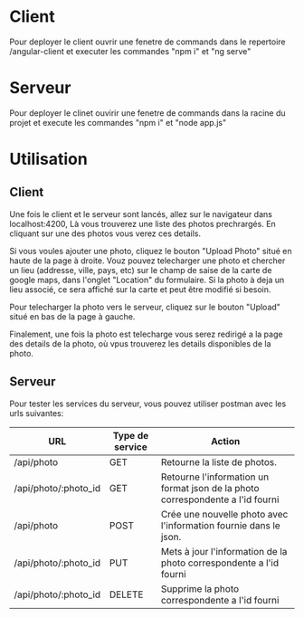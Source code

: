 # Client

Pour deployer le client ouvrir une fenetre de commands dans le repertoire /angular-client et executer les commandes "npm i" et  "ng serve"

# Serveur

Pour deployer le clinet ouvirir une fenetre de commands dans la racine du projet et execute les commandes "npm i" et "node app.js"

# Utilisation 

## Client

Une fois le client et le serveur sont lancés, allez sur le navigateur dans localhost:4200, Là vous trouverez une liste des photos prechrargés. En cliquant sur une des photos vous verez ces details. 

Si vous voules ajouter une photo, cliquez le bouton "Upload Photo" situé en haute de la page à droite. Vouz pouvez telecharger une photo et chercher un lieu (addresse, ville, pays, etc) sur le champ de saise de la carte de google maps, dans l'onglet "Location" du formulaire. Si la photo à deja un lieu associé, ce sera affiché sur la carte et peut être modifié si besoin.

Pour telecharger la photo vers le serveur, cliquez sur le bouton "Upload" situé en bas de la page à gauche.

Finalement, une fois la photo est telecharge vous serez redirigé a la page des details de la photo, où vpus trouverez les details disponibles de la photo.

## Serveur

Pour tester les services du serveur, vous pouvez utiliser postman avec les urls suivantes:

| URL                  | Type de service      | Action                                                              |
| -------------------- | -------------------- | ------------------------------------------------------------------- |
| /api/photo           | GET                  | Retourne la liste de photos.                                        |
| /api/photo/:photo_id | GET                  | Retourne l'information un format json de la photo correspondente a l'id fourni |
| /api/photo           | POST                 | Crée une nouvelle photo avec l'information fournie dans le json.    |
| /api/photo/:photo_id | PUT                  | Mets à jour l'information de la photo correspondente a l'id fourni  |
| /api/photo/:photo_id | DELETE               | Supprime la photo  correspondente a l'id fourni                     |
